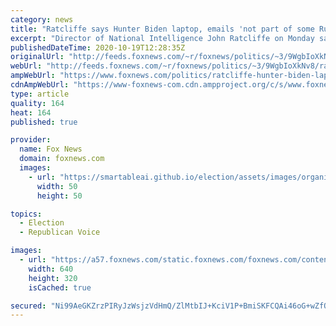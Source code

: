 ```yaml
---
category: news
title: "Ratcliffe says Hunter Biden laptop, emails 'not part of some Russian disinformation campaign'"
excerpt: "Director of National Intelligence John Ratcliffe on Monday said that Hunter Biden’s laptop “is not part of some Russian disinformation campaign,” amid claims from House Intelligence Committee Chairman Adam Schiff suggesting otherwise."
publishedDateTime: 2020-10-19T12:28:35Z
originalUrl: "http://feeds.foxnews.com/~r/foxnews/politics/~3/9WgbIoXkNv8/ratcliffe-hunter-biden-laptop-emails-not-russian-disinformation-campaign"
webUrl: "http://feeds.foxnews.com/~r/foxnews/politics/~3/9WgbIoXkNv8/ratcliffe-hunter-biden-laptop-emails-not-russian-disinformation-campaign"
ampWebUrl: "https://www.foxnews.com/politics/ratcliffe-hunter-biden-laptop-emails-not-russian-disinformation-campaign.amp"
cdnAmpWebUrl: "https://www-foxnews-com.cdn.ampproject.org/c/s/www.foxnews.com/politics/ratcliffe-hunter-biden-laptop-emails-not-russian-disinformation-campaign.amp"
type: article
quality: 164
heat: 164
published: true

provider:
  name: Fox News
  domain: foxnews.com
  images:
    - url: "https://smartableai.github.io/election/assets/images/organizations/foxnews.com-50x50.jpg"
      width: 50
      height: 50

topics:
  - Election
  - Republican Voice

images:
  - url: "https://a57.foxnews.com/static.foxnews.com/foxnews.com/content/uploads/2020/09/640/320/GettyImages-520751670.jpg?ve=1&tl=1"
    width: 640
    height: 320
    isCached: true

secured: "Ni99AeGKZrzPIRyJzWsjzVdHmQ/ZlMtbIJ+KciV1P+BmiSKFCQAi46oG+wZfQzHzXwCARUxhy43LnuUMKQ7LsmJAMWzUFc1qtRRzA7P3sw3JgBoelZHmwtnN3p0LhGiZIDGIzTqQjoOZ3IRZ65oyBNE0dIEAsERg7Yj4bovam43lqoNXT0Gg3akQ9hRiKbtktbwSP6EvRFFVN5fWJBYEHeRT6VM1uu9NEaluiJnjFnkuq6hM/+eOjg7sASFzWNtddwMX+qNV42yIStEyT7QNuEWFNTpz8FCfBWDlAH6kHFoNwjrp7HYQoGXK7xG7GqJXZ9dL3SdEKgAvyQPMDOfLCjRph1SAOrclSJeOyby1rpg=;etba3nuzDg4DpqtUCzHLZA=="
---
```


